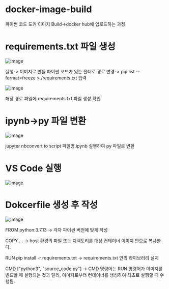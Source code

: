 # docker-image-build

파이썬 코드 도커 이미지 Build->docker hub에 업로드하는 과정


# requirements.txt 파일 생성

![image](https://user-images.githubusercontent.com/104436260/199645847-0db467b4-77eb-4d53-b17b-5b31a6971499.png)

 실행-> 이미지로 만들 파이썬 코드가 있는 폴더로 경로 변경-> pip list --format=freeze >./requirements.txt 입력
 
 ![image](https://user-images.githubusercontent.com/104436260/199646236-5fef0820-8222-465f-96c3-63641b4675c8.png)
 
 해당 경로 파일에 requirements.txt 파일 생성 확인
 
 # ipynb->py 파일 변환
 
 ![image](https://user-images.githubusercontent.com/104436260/199646597-0b15b82a-d637-4a70-9644-ef447f594556.png)
 
 jupyter nbconvert to script 파일명.ipynb 실행하여 py 파일로 변환
 
 # VS Code 실행
 
![image](https://user-images.githubusercontent.com/104436260/199646963-38f39ced-3cb6-4b9f-a950-8073083fe236.png)
 
 # Dokcerfile 생성 후 작성
 
 ![image](https://user-images.githubusercontent.com/104436260/199647900-3f31b7b3-c2c6-4fce-b787-99396a07d5dd.png)
 
 FROM python:3.7.13 -> 각자 파이썬 버전에 맞게 작성
 
 COPY . . -> host 환경의 파일 또는 디렉토리를 대상 컨테이너 이미지 안으로 복사한다.
 
 RUN pip install -r requirements.txt -> requirements.txt 안의 라이브러리 설치
 
 CMD ["python3", "source_code.py"] -> CMD 명령어는 RUN 명령어가 이미지를 빌드할 때 실행되는 것과 달리, 이미지로부터 컨테이너를 생성하여 최초로 실행할 때 수행됨.
 
 
 
 
